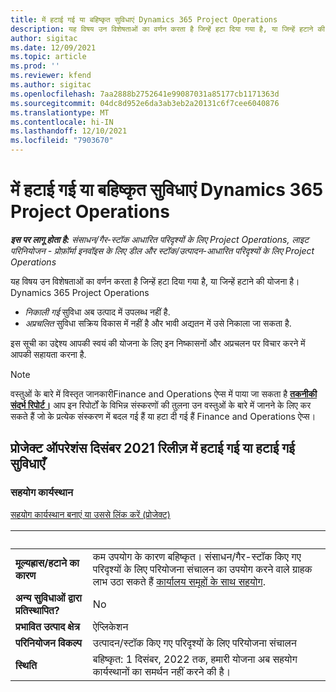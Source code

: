 ```yaml
---
title: में हटाई गई या बहिष्कृत सुविधाएं Dynamics 365 Project Operations
description: यह विषय उन विशेषताओं का वर्णन करता है जिन्हें हटा दिया गया है, या जिन्हें हटाने की योजना है।Dynamics 365 Project Operations
author: sigitac
ms.date: 12/09/2021
ms.topic: article
ms.prod: ''
ms.reviewer: kfend
ms.author: sigitac
ms.openlocfilehash: 7aa2888b2752641e99087031a85177cb1171363d
ms.sourcegitcommit: 04dc8d952e6da3ab3eb2a20131c6f7cee6040876
ms.translationtype: MT
ms.contentlocale: hi-IN
ms.lasthandoff: 12/10/2021
ms.locfileid: "7903670"
---
```

# <a name="removed-or-deprecated-features-in-dynamics-365-project-operations"></a>में हटाई गई या बहिष्कृत सुविधाएं Dynamics 365 Project Operations

_**इस पर लागू होता है:** संसाधन/गैर-स्टॉक आधारित परिदृश्यों के लिए Project Operations, लाइट परिनियोजन - प्रोफ़ॉर्मा इनवॉइस के लिए डील और स्टॉक/उत्पादन-आधारित परिदृश्यों के लिए Project Operations_

यह विषय उन विशेषताओं का वर्णन करता है जिन्हें हटा दिया गया है, या जिन्हें हटाने की योजना है।Dynamics 365 Project Operations

- *निकाली गई* सुविधा अब उत्पाद में उपलब्ध नहीं है.
- *अप्रचलित* सुविधा सक्रिय विकास में नहीं है और भावी अद्यतन में उसे निकाला जा सकता है.

इस सूची का उद्देश्य आपकी स्वयं की योजना के लिए इन निष्कासनों और अप्रचलन पर विचार करने में आपकी सहायता करना है.

> [!NOTE]
> वस्तुओं के बारे में विस्तृत जानकारीFinance and Operations ऐप्स में पाया जा सकता है [**तकनीकी संदर्भ रिपोर्ट।**](/dynamics/s-e/global/axtechrefrep_61) आप इन रिपोर्टों के विभिन्न संस्करणों की तुलना उन वस्तुओं के बारे में जानने के लिए कर सकते हैं जो के प्रत्येक संस्करण में बदल गई हैं या हटा दी गई हैं Finance and Operations ऐप्स।

## <a name="features-removed-or-deprecated-in-the-project-operations-december-2021-release"></a>प्रोजेक्ट ऑपरेशंस दिसंबर 2021 रिलीज़ में हटाई गई या हटाई गई सुविधाएँ

### <a name="collaboration-workspaces"></a>सहयोग कार्यस्थान

[सहयोग कार्यस्थान बनाएं या उससे लिंक करें (प्रोजेक्ट)](/dynamicsax-2012/appuser-itpro/create-or-link-to-a-collaboration-workspace-project)

| &nbsp; | &nbsp; |
|--------|--------|
| **मूल्यह्रास/हटाने का कारण** | कम उपयोग के कारण बहिष्कृत। संसाधन/गैर-स्टॉक किए गए परिदृश्यों के लिए परियोजना संचालन का उपयोग करने वाले ग्राहक लाभ उठा सकते हैं [कार्यालय समूहों के साथ सहयोग](../project-management/collaboration-groups.md). |
| **अन्य सुविधाओं द्वारा प्रतिस्थापित?** | No |
| **प्रभावित उत्पाद क्षेत्र** | ऐप्लिकेशन  |
| **परिनियोजन विकल्प** | उत्पादन/स्टॉक किए गए परिदृश्यों के लिए परियोजना संचालन |
| **स्थिति** | बहिष्कृत: 1 दिसंबर, 2022 तक, हमारी योजना अब सहयोग कार्यस्थानों का समर्थन नहीं करने की है। |
